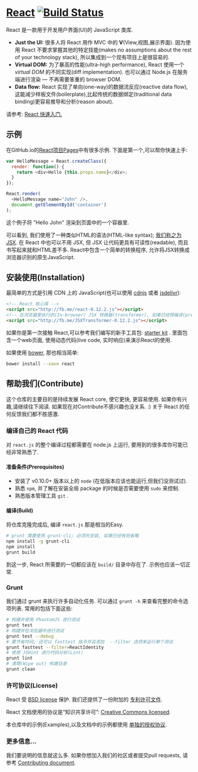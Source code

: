 # [React](http://blog.cncounter.com/react) [![Build Status](https://travis-ci.org/facebook/react.svg?branch=master)](https://travis-ci.org/facebook/react)

React 是一款用于开发用户界面(UI)的 JavaScript 类库.

* **Just the UI:** 很多人将 React 用作 MVC 中的 **V**(View,视图,展示界面). 因为使用 React 不要求掌握其他的特定技能(makes no assumptions about the rest of your technology stack), 所以集成到一个现有项目上是很容易的.
* **Virtual DOM:** 为了暴高的性能(ultra-high performance), React 使用一个 *virtual DOM* 的不同实现(diff implementation). 也可以通过 Node.js 在服务端进行渲染 — 不再需要笨重的 browser DOM.
* **Data flow:** React 实现了单向(one-way)的数据流反应(reactive data flow),  这能减少样板文件(boilerplate),比起传统的数据绑定(traditional data binding)更容易推导和分析(reason about).

请参考: [React 快速入门.](http://blog.cncounter.com/react/docs/getting-started.zh-CN.html)

## 示例

在GitHub.io的[React项目Pages](http://blog.cncounter.com/react/)中有很多示例. 下面是第一个,可以帮你快速上手:

```js
var HelloMessage = React.createClass({
  render: function() {
    return <div>Hello {this.props.name}</div>;
  }
});

React.render(
  <HelloMessage name="John" />,
  document.getElementById('container')
);
```

这个例子将 "Hello John" 渲染到页面中的一个容器里.

可以看到, 我们使用了一种类似HTML的语法(HTML-like syntax); [我们称之为 JSX](http://blog.cncounter.com/react/docs/jsx-in-depth.html). 在 React 中也可以不用 JSX, 但 JSX 让代码更具有可读性(readable), 而且书写起来就和HTML差不多. React中包含一个简单的转换程序, 允许将JSX转换成浏览器识别的原生JavaScript.

## 安装使用(Installation)

最简单的方式是引用 CDN 上的 JavaScript(也可以使用 [cdnjs](https://cdnjs.com/libraries/react) 或者 [jsdelivr](http://www.jsdelivr.com/#!react)):

```html
<!-- React 核心库 -->
<script src="http://fb.me/react-0.12.2.js"></script>
<!-- 在浏览器里执行的(In-browser) JSX 转换器(transformer), 如果已经预编译(pre-compiling)了JSX, 则移除即可. -->
<script src="http://fb.me/JSXTransformer-0.12.2.js"></script>
```

如果你是第一次接触 React,可以参考我们编写的新手工具包: [starter kit](http://blog.cncounter.com/react/downloads/react-0.12.2.zip) . 里面包含一个web页面, 使用动态代码(live code, 实时响应)来演示React的使用.

如果使用 [bower](http://bower.io), 那也相当简单:

```sh
bower install --save react
```

## 帮助我们(Contribute)

这个仓库的主要目的是持续发展 React core, 使它更快, 更容易使用. 如果你有兴趣,请继续往下阅读. 如果现在对Contribute不感兴趣也没关系. :) 关于 React 的任何反馈我们都不胜感激.


### 编译自己的 React 代码

对 `react.js` 的整个编译过程都需要在 node.js 上运行, 要用到的很多库你可能已经非常熟悉了.

#### 准备条件(Prerequisites)

* 安装了 v0.10.0+ 版本以上的 `node` (在低版本应该也能运行,但我们没测试过).
* 熟悉 `npm`, 并了解在安装全局 package 的时候是否需要使用 `sudo` 来控制.
* 熟悉版本管理工具 `git` .

#### 编译(Build)

将仓库克隆完成后, 编译 `react.js` 那是相当的Easy.

```sh
# grunt 需要使用 grunt-cli; 必须先安装, 如果已经有则省略
npm install -g grunt-cli
npm install
grunt build
```

到这一步, React 所需要的一切都应该在 `build/` 目录中存在了. 示例也应该一切正常.

### Grunt

我们通过 grunt 来执行许多自动化任务. 可以通过 `grunt -h` 来查看完整的命令选项列表. 常用的包括下面这些:

```sh
# 构建并使用 PhantomJS 进行测试
grunt test
# 构建并在浏览器中进行测试
grunt test --debug
# 要节省时间, 还可以 fasttest 指令并且添加  --filter 选项来运行单个测试
grunt fasttest --filter=ReactIdentity
# 使用 JSHint 进行代码分析(Lint)
grunt lint
# 清理(Wipe out) 构建目录
grunt clean
```

### 许可协议(License)

React 受 [BSD license](./LICENSE) 保护. 我们还提供了一份附加的 [专利许可文件](./PATENTS).

React 文档使用的协议是“知识共享许可”: [Creative Commons licensed](./LICENSE-docs).

本仓库中的示例(Examples),以及文档中的示例都使用 [单独的授权协议](./LICENSE-examples).

### 更多信息…

我们要说明的信息就这么多. 如果你想加入我们的社区或者提交pull requests, 请参考 [Contributing document](CONTRIBUTING.md).
